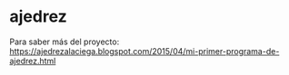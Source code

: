 # ajedrez

Para saber más del proyecto:
https://ajedrezalaciega.blogspot.com/2015/04/mi-primer-programa-de-ajedrez.html